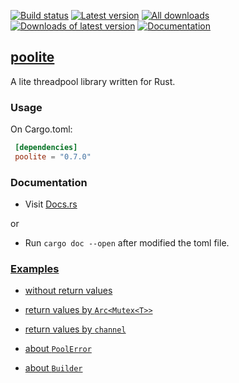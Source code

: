 [![Build status](https://travis-ci.org/biluohc/poolite.svg?branch=master)](https://github.com/biluohc/poolite)
[![Latest version](https://img.shields.io/crates/v/poolite.svg)](https://crates.io/crates/poolite)
[![All downloads](https://img.shields.io/crates/d/poolite.svg)](https://crates.io/crates/poolite)
[![Downloads of latest version](https://img.shields.io/crates/dv/poolite.svg)](https://crates.io/crates/poolite)
[![Documentation](https://docs.rs/poolite/badge.svg)](https://docs.rs/poolite)

## [poolite](https://github.com/biluohc/poolite)

A lite threadpool library written for Rust.

### Usage

On Cargo.toml:

```toml
 [dependencies]
 poolite = "0.7.0"
```

### Documentation
* Visit [Docs.rs](https://docs.rs/poolite/)

or

* Run `cargo doc --open` after modified the toml file.

### [Examples](https://github.com/biluohc/poolite/blob/master/examples/)
* [without return values](https://github.com/biluohc/poolite/blob/master/examples/without.rs)

* [return values by `Arc<Mutex<T>>`](https://github.com/biluohc/poolite/blob/master/examples/arc_mutex.rs)

* [return values by `channel`](https://github.com/biluohc/poolite/blob/master/examples/channel.rs)

* [about `PoolError`](https://github.com/biluohc/poolite/blob/master/examples/into.rs)

* [about `Builder`](https://github.com/biluohc/poolite/blob/master/examples/builder.rs)
